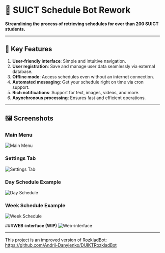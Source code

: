 # 📅 SUICT Schedule Bot Rework

**Streamlining the process of retrieving schedules for over than 200 SUICT students.**  

---

## 🔑 Key Features  
1. **User-friendly interface**: Simple and intuitive navigation.  
2. **User registration**: Save and manage user data seamlessly via external database.  
3. **Offline mode**: Access schedules even without an internet connection.  
4. **Automated messaging**: Get your schedule right on time via cron support.  
5. **Rich notifications**: Support for text, images, videos, and more.  
6. **Asynchronous processing**: Ensures fast and efficient operations.

---

## 🖼️ Screenshots  

### **Main Menu**  
![Main Menu](https://github.com/user-attachments/assets/a336da2b-60bb-425a-95a2-2b88f086c301)  

### **Settings Tab**  
![Settings Tab](https://github.com/user-attachments/assets/82d92706-0175-470d-ba66-6c0be8bf5590)  

### **Day Schedule Example**  
![Day Schedule](https://github.com/user-attachments/assets/a02aca09-fc4a-4cb3-8f13-1bebcddf1475)  

### **Week Schedule Example**  
![Week Schedule](https://github.com/user-attachments/assets/d850ef91-bf1a-4c90-b77c-33b4847c5f41)  

###**WEB-interface (WIP)** 
![Web-interface](![image](https://github.com/user-attachments/assets/c25868a7-7043-4880-a3fa-e3f17bf00463))

---
This project is an improved version of RozkladBot: https://github.com/Andrii-Danylenko/DUIKTRozkladBot


